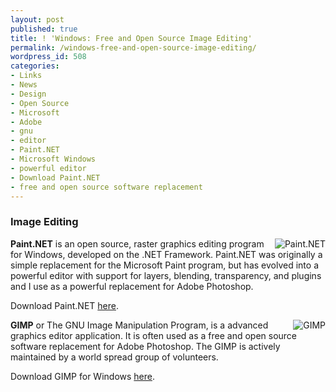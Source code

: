 ```yaml
---
layout: post
published: true
title: ! 'Windows: Free and Open Source Image Editing'
permalink: /windows-free-and-open-source-image-editing/
wordpress_id: 508
categories:
- Links
- News
- Design
- Open Source
- Microsoft
- Adobe
- gnu
- editor
- Paint.NET
- Microsoft Windows
- powerful editor
- Download Paint.NET
- free and open source software replacement
---
```



<h3>Image Editing</h3>

<a class="imagelink" href="http://lh5.ggpht.com/-5AxbtC6z7HM/UVl_S4IwEwI/AAAAAAAAFu8/mNCX94Gp9V0/paint.net-3.08.png" title="Paint.NET"><img align="right" id="image506" src="http://lh5.ggpht.com/-L4SMfMlY2mE/UVl_Q9wA9EI/AAAAAAAAFu4/7-B6UvrnXSA/paint.net-3.08.thumbnail.png" alt="Paint.NET" /></a>
<strong>Paint.NET</strong> is an open source, raster graphics editing program for Windows, developed on the .NET Framework. Paint.NET was originally a simple replacement for the Microsoft Paint program, but has evolved into a powerful editor with support for layers, blending, transparency, and plugins and I use as a powerful replacement for Adobe Photoshop.

Download Paint.NET <a href="http://www.getpaint.net/">here</a>.

<a class="imagelink" href="http://lh6.ggpht.com/-zoel4i5gLdk/UVl_WSzfFLI/AAAAAAAAFvQ/XeZmIlgveso/gimp-2.13-ubuntu.png" title="GIMP"><img align="right" id="image507" src="http://lh3.ggpht.com/-HYSwhRtfzyo/UVl_Upw_nZI/AAAAAAAAFvI/DYR0FUskPf0/gimp-2.13-ubuntu.thumbnail.png" alt="GIMP" /></a>
<strong>GIMP</strong> or The GNU Image Manipulation Program, is a advanced graphics editor application. It is often used as a free and open source software replacement for Adobe Photoshop. The GIMP is actively maintained by a world spread group of volunteers.


Download GIMP for Windows <a href="http://www.gimp.org/windows/">here</a>.
